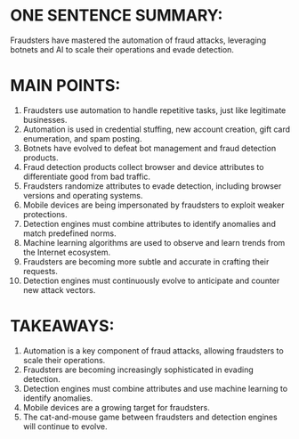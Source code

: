 # ONE SENTENCE SUMMARY:
Fraudsters have mastered the automation of fraud attacks, leveraging botnets and AI to scale their operations and evade detection.

# MAIN POINTS:

1. Fraudsters use automation to handle repetitive tasks, just like legitimate businesses.
2. Automation is used in credential stuffing, new account creation, gift card enumeration, and spam posting.
3. Botnets have evolved to defeat bot management and fraud detection products.
4. Fraud detection products collect browser and device attributes to differentiate good from bad traffic.
5. Fraudsters randomize attributes to evade detection, including browser versions and operating systems.
6. Mobile devices are being impersonated by fraudsters to exploit weaker protections.
7. Detection engines must combine attributes to identify anomalies and match predefined norms.
8. Machine learning algorithms are used to observe and learn trends from the Internet ecosystem.
9. Fraudsters are becoming more subtle and accurate in crafting their requests.
10. Detection engines must continuously evolve to anticipate and counter new attack vectors.

# TAKEAWAYS:

1. Automation is a key component of fraud attacks, allowing fraudsters to scale their operations.
2. Fraudsters are becoming increasingly sophisticated in evading detection.
3. Detection engines must combine attributes and use machine learning to identify anomalies.
4. Mobile devices are a growing target for fraudsters.
5. The cat-and-mouse game between fraudsters and detection engines will continue to evolve.
